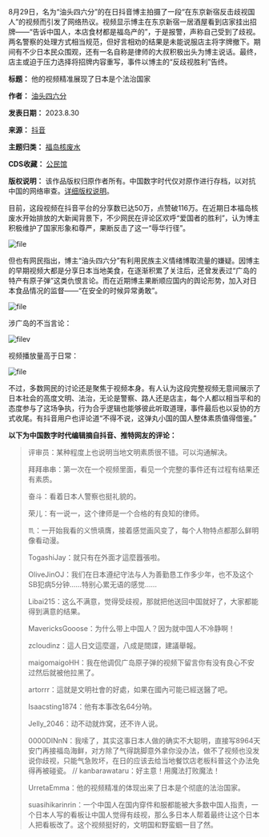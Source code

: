 8月29日，名为“油头四六分”的在日抖音博主拍摄了一段“在东京新宿反击歧视国人”的视频而引发了网络热议。视频显示博主在东京新宿一居酒屋看到店家挂出招牌——“告诉中国人，本店食材都是福岛产的”，于是报警，声称自己受到了歧视。两名警察的处理方式相当规范，但好言相劝的结果是未能说服店主将字牌撤下。期间有不少日本民众围观，还有一名自称是律师的大叔积极出头为博主说话。最终，店主或迫于压力选择将招牌内容重写，事件以博主的“反歧视胜利”告终。





**标题：** 他的视频精准展现了日本是个法治国家  

**作者：** [油头四六分](https://chinadigitaltimes.net/space/油头四六分)  

**发表日期：** 2023.8.30  

**来源：** [抖音](https://v.douyin.com/ieJHaPTy/)  

**主题归类：** [福岛核废水](https://chinadigitaltimes.net/space/福岛核废水)  

**CDS收藏：** [公民馆](https://chinadigitaltimes.net/space/%E5%85%AC%E6%B0%91%E9%A6%86)  

**版权说明：** 该作品版权归原作者所有。中国数字时代仅对原作进行存档，以对抗中国的网络审查。[详细版权说明](https://chinadigitaltimes.net/chinese/copyright)。


目前，这段视频在抖音平台的分享数已达50万，点赞破116万。在近期日本福岛核废水开始排放的大新闻背景下，不少网民在评论区欢呼“爱国者的胜利”，认为博主积极维护了国家形象和尊严，果断反击了这一“辱华行径”。


![file](https://chinadigitaltimes.net/chinese/files/2023/08/image-1693331213859.png)


但也有网民指出，博主“油头四六分”有利用民族主义情绪博取流量的嫌疑。因博主的早期视频大都是分享日本当地美食，在逐渐积累了关注后，还曾发表过“广岛的特产有原子弹”这类仇恨言论。而在近期博主果断顺应国内的舆论形势，加入对日本食品情况的监督——“在安全的时候异常勇敢”。


![file](https://chinadigitaltimes.net/chinese/files/2023/08/image-1693323599496.png)


涉广岛的不当言论：


![filev](https://chinadigitaltimes.net/chinese/files/2023/08/image-1693323765000.png)


视频播放量高于日常：


![file](https://chinadigitaltimes.net/chinese/files/2023/08/image-1693324670524.png)


不过，多数网民的讨论还是聚焦于视频本身。有人认为这段完整视频无意间展示了日本社会的高度文明、法治，无论是警察、路人还是店主，每个人都以相当平和的态度参与了这场争执，行为合乎逻辑也能够彼此听取道理，事件最后也以妥协的方式收尾。有抖音用户也评论道“不得不说，这弹丸小国的国人整体素质值得借鉴。”


**以下为中国数字时代编辑摘自抖音、推特网友的评论：** 



> 
> 评审员：某种程度上也说明当地文明素质很不错。可以沟通解决。
> 
> 
> 拜拜串串：第一次在一个视频里面，看见一个完整的事件还有过程有结果还有素质。
> 
> 
> 奋斗：看着日本人警察也挺礼貌的。
> 
> 
> 荣儿：有一说一，这个律师是一个合格的有良知的律师。
> 
> 
> ♏️：一开始我看的义愤填膺，接着感觉画风变了，每个人物特点都那么鲜明像看动漫。
> 
> 
> TogashiJay：就只有在外面才這麼囂張啦。
> 
> 
> OliveJinOJ：我们在日本遵纪守法与人为善勤恳工作多少年，也不及这个SB犯病5分钟……特别心累无语的感觉……
> 
> 
> Libai215：这么不满意，觉得受歧视，那就把他送回中国就好了，大家都能得到满意的结果。
> 
> 
> MavericksGooose：为什么带上中国人？因为就中国人不冷静啊！
> 
> 
> zcloudinz：這人日文這麼遛，八成是間諜，建議舉報。
> 
> 
> maigomaigoHH：我在他调侃广岛原子弹的视频下留言你有没有良心不安过然后就被他拉黑了。
> 
> 
> artorrr：這就是文明社會的好處，如果在國內可能已經送醫了吧。
> 
> 
> Isaacsting1874：他有本事改名64分呐。
> 
> 
> Jelly\_2046：动不动就炸窝，还不许人说。
> 
> 
> 0000DINnN：我嗦了，其实这事日本人做的确实不大聪明，直接写8964天安门再接福岛海鲜，对方除了气得跳脚意外拿你没办法，做不了视频也没发说你歧视，只能气急败坏，在日的应该去给当地餐饮店老板科普这个办法免得再被碰瓷。 // kanbarawataru：好主意！用魔法打败魔法！
> 
> 
> UrretaEmma：他的视频精准的体现出来了日本是个彻底的法治国家。
> 
> 
> suasihikarinrin：一个中国人在国内穿件和服都能被大多数中国人指责，一个日本人写的看板让中国人觉得有歧视，那么多日本人帮着最终让这个日本人把看板改了。这个视频挺好的，文明国和野蛮蝈一目了然。
> 
> 
> 

